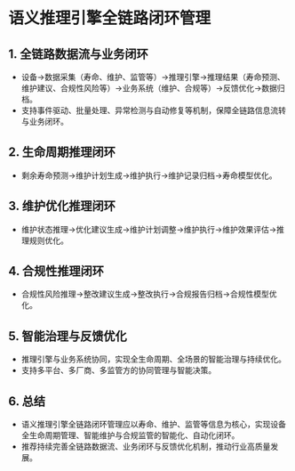 # 语义推理引擎全链路闭环管理

## 1. 全链路数据流与业务闭环

- 设备→数据采集（寿命、维护、监管等）→推理引擎→推理结果（寿命预测、维护建议、合规性风险等）→业务系统（维护、合规等）→反馈优化→数据归档。
- 支持事件驱动、批量处理、异常检测与自动修复等机制，保障全链路信息流转与业务闭环。

## 2. 生命周期推理闭环

- 剩余寿命预测→维护计划生成→维护执行→维护记录归档→寿命模型优化。

## 3. 维护优化推理闭环

- 维护状态推理→优化建议生成→维护计划调整→维护执行→维护效果评估→推理规则优化。

## 4. 合规性推理闭环

- 合规性风险推理→整改建议生成→整改执行→合规报告归档→合规性模型优化。

## 5. 智能治理与反馈优化

- 推理引擎与业务系统协同，实现全生命周期、全场景的智能治理与持续优化。
- 支持多平台、多厂商、多监管方的协同管理与智能决策。

## 6. 总结

- 语义推理引擎全链路闭环管理应以寿命、维护、监管等信息为核心，实现设备全生命周期管理、智能维护与合规监管的智能化、自动化闭环。
- 推荐持续完善全链路数据流、业务闭环与反馈优化机制，推动行业高质量发展。
